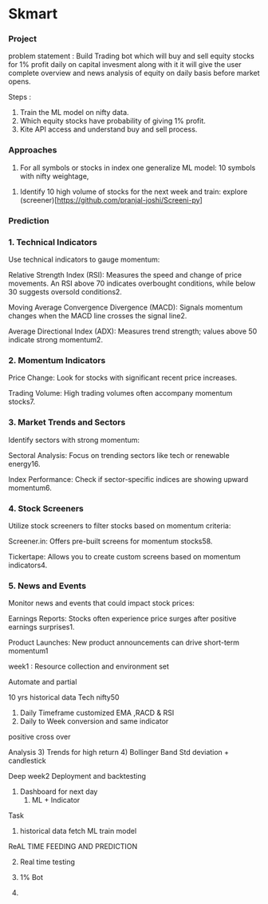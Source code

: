 # Skmart
### Project
problem statement : Build Trading bot which will buy and sell equity stocks for 1% profit daily on capital invesment along with it
                     it will give the user complete overview and news analysis of equity on daily basis before market opens.


Steps : 
   1) Train the ML model on nifty data.
   2) Which equity stocks have probability of giving 1% profit.
   3) Kite API access and understand buy and sell process.

      

### Approaches 
1. For all symbols or stocks in index one generalize ML model: 10 symbols with nifty weightage,
  1)  Identify  10 high volume of stocks for the next week and train: explore (screener)[https://github.com/pranjal-joshi/Screeni-py]

 


### Prediction  

###  1. Technical Indicators

Use technical indicators to gauge momentum:

Relative Strength Index (RSI): Measures the speed and change of price movements. An RSI above 70 indicates overbought conditions, while below 30 suggests oversold conditions2.

Moving Average Convergence Divergence (MACD): Signals momentum changes when the MACD line crosses the signal line2.

Average Directional Index (ADX): Measures trend strength; values above 50 indicate strong momentum2.

### 2. Momentum Indicators
Price Change: Look for stocks with significant recent price increases.

Trading Volume: High trading volumes often accompany momentum stocks7.

### 3. Market Trends and Sectors
Identify sectors with strong momentum:

Sectoral Analysis: Focus on trending sectors like tech or renewable energy16.

Index Performance: Check if sector-specific indices are showing upward momentum6.

### 4. Stock Screeners
Utilize stock screeners to filter stocks based on momentum criteria:

Screener.in: Offers pre-built screens for momentum stocks58.

Tickertape: Allows you to create custom screens based on momentum indicators4.

### 5. News and Events
Monitor news and events that could impact stock prices:

Earnings Reports: Stocks often experience price surges after positive earnings surprises1.

Product Launches: New product announcements can drive short-term momentum1


week1 :
Resource collection and environment set

Automate and partial

10 yrs historical data
Tech nifty50
1) Daily Timeframe customized EMA ,RACD & RSI
2) Daily to Week conversion and same indicator

positive cross over

Analysis
3) Trends for high return
4) Bollinger Band Std deviation + candlestick


Deep week2
Deployment and backtesting


1) Dashboard for next day
    1) ML + Indicator

Task
1) historical data fetch ML train model

ReAL TIME FEEDING AND PREDICTION

2) Real time testing



2) 1% Bot

3)
